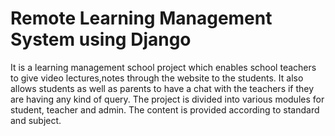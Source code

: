 # Remote Learning Management System using Django
It is a learning management school project which enables school teachers to give video lectures,notes through the website to the students. It also allows students as well as parents to have a chat with the teachers if they are having any kind of query. The project is divided into various modules for student, teacher and admin. The content is provided according to standard and subject.
